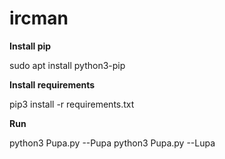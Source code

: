 # ircman

**Install pip**

sudo apt install python3-pip

**Install requirements**

pip3 install -r requirements.txt

**Run**

python3 Pupa.py --Pupa
python3 Pupa.py --Lupa
